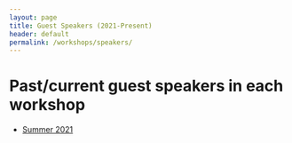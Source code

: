 ```yaml
---
layout: page
title: Guest Speakers (2021-Present)
header: default
permalink: /workshops/speakers/
---
```



# Past/current guest speakers in each workshop

* [Summer 2021](/Home/workshops/speakers/su21/)

